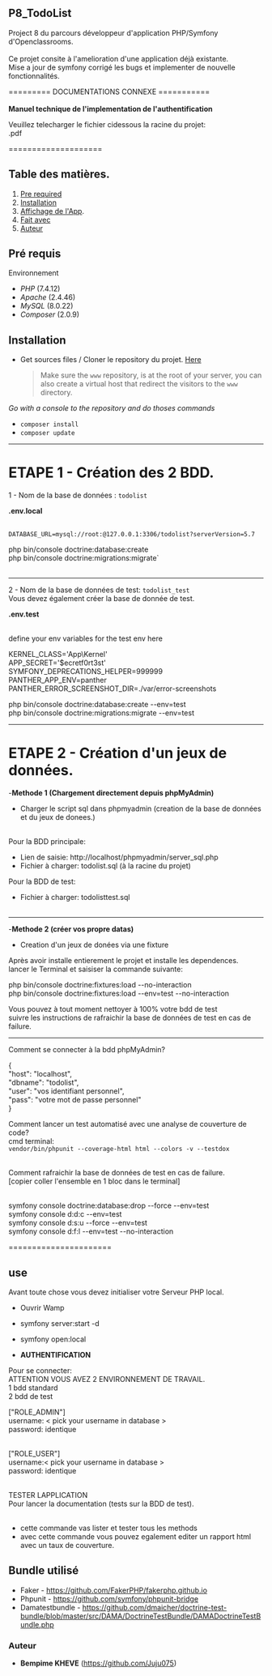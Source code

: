 ## P8_TodoList

Project 8 du parcours développeur d'application PHP/Symfony d'Openclassrooms.<br/><br/>
Ce projet consite à l'amelioration d'une application déjà existante.<br/>
Mise a jour de symfony corrigé les bugs et implementer de nouvelle fonctionnalités.

========= DOCUMENTATIONS CONNEXE ===========</br></br>
<b>Manuel technique de l'implementation de l'authentification</b>

Veuillez telecharger le fichier cidessous la racine du projet:<br/>
.pdf

====================

## Table des matières.

1. [Pre required](#Pré-requis)
2. [Installation](#Instalation)
3. [Affichage de l'App](#use).
4. [Fait avec](#Fait-avec)
5. [Auteur](#Auteur)

## Pré requis

Environnement

- _PHP_ (7.4.12)
- _Apache_ (2.4.46)
- _MySQL_ (8.0.22)
- _Composer_ (2.0.9)

## Installation

- Get sources files / Cloner le repository du projet. [Here](https://github.com/Juju075/Todolist3)
  > Make sure the `www` repository, is at the root of your server, you can also create a virtual host that redirect the visitors to the `www` directory.

_Go with a console to the repository and do thoses commands_

- `composer install`
- `composer update`

---

# ETAPE 1 - Création des 2 BDD.

1 - Nom de la base de données : `todolist`<br>

<b>.env.local</b><br><br>

`DATABASE_URL=mysql://root:@127.0.0.1:3306/todolist?serverVersion=5.7`

php bin/console doctrine:database:create<br>
php bin/console doctrine:migrations:migrate`<br><br>

---

2 - Nom de la base de données de test: `todolist_test`<br>
Vous devez également créer la base de donnée de test.<br>

<b>.env.test</b><br><br>

define your env variables for the test env here

KERNEL_CLASS='App\Kernel'<br>
APP_SECRET='$ecretf0rt3st'<br>
SYMFONY_DEPRECATIONS_HELPER=999999<br>
PANTHER_APP_ENV=panther<br>
PANTHER_ERROR_SCREENSHOT_DIR=./var/error-screenshots

php bin/console doctrine:database:create --env=test<br>
php bin/console doctrine:migrations:migrate --env=test<br>

---

# ETAPE 2 - Création d'un jeux de données.

-<b>Methode 1 (Chargement directement depuis phpMyAdmin)</b>

- Charger le script sql dans phpmyadmin (creation de la base de données et du jeux de donees.)<br><br>

Pour la BDD principale:<br>

- Lien de saisie: http://localhost/phpmyadmin/server_sql.php<br>
- Fichier à charger: todolist.sql (à la racine du projet)

Pour la BDD de test:

- Fichier à charger: todolisttest.sql<br><br>

---

-<b>Methode 2 (créer vos propre datas)</b>

- Creation d'un jeux de donées via une fixture<br/>

Après avoir installe entierement le projet et installe les dependences.<br/>
lancer le Terminal et saisiser la commande suivante:<br/>

php bin/console doctrine:fixtures:load --no-interaction<br/>
php bin/console doctrine:fixtures:load --env=test --no-interaction<br/>

Vous pouvez à tout moment nettoyer à 100% votre bdd de test<br>
suivre les instructions de rafraichir la base de données de test en cas de failure.<br>

---

Comment se connecter à la bdd phpMyAdmin?<br/>

{<br/>
"host": "localhost",<br/>
"dbname": "todolist",<br/>
"user": "vos identifiant personnel",<br/>
"pass": "votre mot de passe personnel"<br/>
}<br/>

Comment lancer un test automatisé avec une analyse de couverture de code?<br>
cmd terminal:<br>
`vendor/bin/phpunit --coverage-html html --colors -v --testdox`<br><br>

Comment rafraichir la base de données de test en cas de failure.<br>
[copier coller l'ensemble en 1 bloc dans le terminal]<br><br>

symfony console doctrine:database:drop --force --env=test<br>
symfony console d:d:c --env=test<br>
symfony console d:s:u --force --env=test<br>
symfony console d:f:l --env=test --no-interaction<br>

======================

## use

Avant toute chose vous devez initialiser votre Serveur PHP local.

- Ouvrir Wamp
- symfony server:start -d
- symfony open:local

- <b>AUTHENTIFICATION</b> <br/>

Pour se connecter:<br/>
ATTENTION VOUS AVEZ 2 ENVIRONNEMENT DE TRAVAIL.<br/>
1 bdd standard<br/>
2 bdd de test<br/>

["ROLE_ADMIN"]<br/>
username: < pick your username in database > <br/>
password: identique<br/><br/>

["ROLE_USER"]<br/>
username:< pick your username in database > <br/>
password: identique<br/><br/>

TESTER LAPPLICATION<br/>
Pour lancer la documentation (tests sur la BDD de test).<br/><br/>

- cette commande vas lister et tester tous les methods<br/>
- avec cette commande vous pouvez egalement editer un rapport html avec un taux de couverture.<br/>

## Bundle utilisé

- Faker - https://github.com/FakerPHP/fakerphp.github.io<br/>
- Phpunit - https://github.com/symfony/phpunit-bridge<br/>
- Damatestbundle - https://github.com/dmaicher/doctrine-test-bundle/blob/master/src/DAMA/DoctrineTestBundle/DAMADoctrineTestBundle.php<br/>

### Auteur

- **Bempime KHEVE** (https://github.com/Juju075)<br/>
